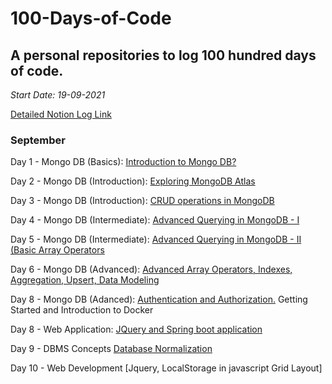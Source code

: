 # 100-Days-of-Code

## A personal repositories to log 100 hundred days of code.

_Start Date: 19-09-2021_

[Detailed Notion Log Link](https://possible-maple-6a0.notion.site/100-Days-of-Code-b3ae9367b854485eb77f0bde8e0ea6bb)

### September

Day 1 - Mongo DB (Basics): [Introduction to Mongo DB?](https://possible-maple-6a0.notion.site/Day-1-Introduction-to-Mongo-DB-36a86b07d87c47d28175c2e4943e1f1f)

Day 2 - Mongo DB (Introduction): [Exploring MongoDB Atlas](https://possible-maple-6a0.notion.site/Day-2-Exploring-MongoDB-Atlas-c7d0b400f13147ceba75436a48a14841)

Day 3 - Mongo DB (Introduction): [CRUD operations in MongoDB](https://possible-maple-6a0.notion.site/Day-3-CRUD-Operations-in-MongoDB-RESTful-APIs-using-Node-js-2030216fab6d41c885f023a976cd2472)

Day 4 - Mongo DB (Intermediate): [Advanced Querying in MongoDB - I](https://possible-maple-6a0.notion.site/Day-4-Advanced-CRUD-Operations-I-5691d47a1fd3427fbb310e9db9996b23)

Day 5 - Mongo DB (Intermediate): [Advanced Querying in MongoDB - II (Basic Array Operators](https://possible-maple-6a0.notion.site/Day-5-Advanced-CRUD-Operations-II-Basic-Array-Operators-12eb67bf2aff4dee972b2787059cb56e)

Day 6 - Mongo DB (Advanced): [Advanced Array Operators, Indexes, Aggregation, Upsert, Data Modeling](https://possible-maple-6a0.notion.site/Day-6-Advanced-Array-Operators-Projections-and-Aggregation-b75c2282818a4f38878050dffdd1913a)

Day 8 - Mongo DB (Adanced): [Authentication and Authorization.](https://possible-maple-6a0.notion.site/Day-7-Authentication-and-Authorization-in-MongoDB-d987582d8e2a49eab8d503dbe907d89e)
       Getting Started and Introduction to Docker

Day 8 - Web Application: [JQuery and Spring boot application](https://possible-maple-6a0.notion.site/Day-8-JQuery-and-Spring-Boot-Application-with-ThymeLeaf-6dd47f65913347d5b20061de11e5ff50)

Day 9 - DBMS Concepts [Database Normalization](https://possible-maple-6a0.notion.site/Day-9-Database-Normalization-7ec364417ac74219862fac49e1cac3b7)

Day 10 - Web Development [Jquery, LocalStorage in javascript Grid Layout]
